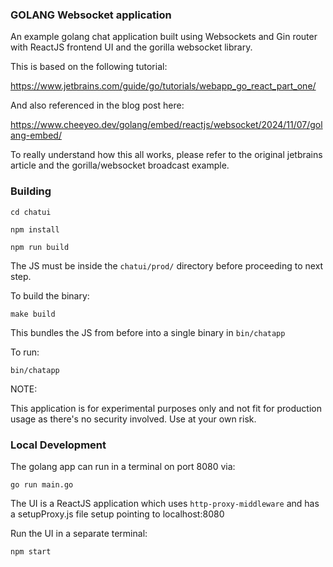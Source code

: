 ### GOLANG Websocket application

An example golang chat application built using Websockets and Gin router with ReactJS frontend UI and the gorilla websocket library.

This is based on the following tutorial:

https://www.jetbrains.com/guide/go/tutorials/webapp_go_react_part_one/


And also referenced in the blog post here:

https://www.cheeyeo.dev/golang/embed/reactjs/websocket/2024/11/07/golang-embed/


To really understand how this all works, please refer to the original jetbrains article and the gorilla/websocket broadcast example.


### Building

```
cd chatui

npm install

npm run build
```

The JS must be inside the `chatui/prod/` directory before proceeding to next step.

To build the binary:
```
make build
```

This bundles the JS from before into a single binary in `bin/chatapp`

To run:
```
bin/chatapp
```

NOTE:

This application is for experimental purposes only and not fit for production usage as there's no security involved. Use at your own risk.

### Local Development

The golang app can run in a terminal on port 8080 via:
```
go run main.go
```

The UI is a ReactJS application which uses `http-proxy-middleware` and has a setupProxy.js file setup pointing to localhost:8080

Run the UI in a separate terminal:
```
npm start
```
